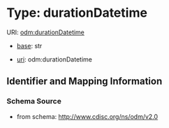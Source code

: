 # Type: durationDatetime



URI: [odm:durationDatetime](http://www.cdisc.org/ns/odm/v2.0/durationDatetime)

* [base](https://w3id.org/linkml/base): str

* [uri](https://w3id.org/linkml/uri): odm:durationDatetime









## Identifier and Mapping Information







### Schema Source


* from schema: http://www.cdisc.org/ns/odm/v2.0



